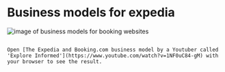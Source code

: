 # Business models for expedia

![image of business models for booking websites](https://dl3.pushbulletusercontent.com/ggJYfOgnAwn32cCj6JmTRXXzHZyK8SYN/image.png)


```

Open [The Expedia and Booking.com business model by a Youtuber called 'Explore Informed'](https://www.youtube.com/watch?v=1NF0uC84-gM) with your browser to see the result.
